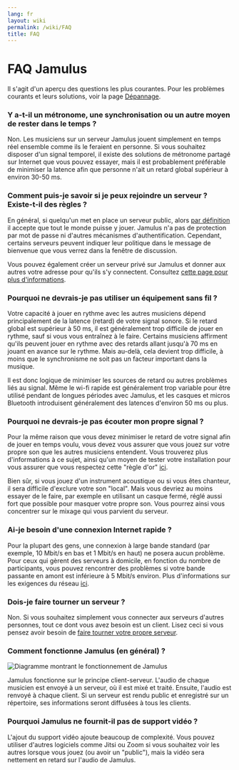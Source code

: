 ```yaml
---
lang: fr
layout: wiki
permalink: /wiki/FAQ
title: FAQ
---
```


# FAQ Jamulus

Il s'agit d'un aperçu des questions les plus courantes. Pour les problèmes courants et leurs solutions, voir la page [Dépannage](/wiki/Client-Troubleshooting).


### Y a-t-il un métronome, une synchronisation ou un autre moyen de rester dans le temps ?

Non. Les musiciens sur un serveur Jamulus jouent simplement en temps réel ensemble comme ils le feraient en personne. Si vous souhaitez disposer d'un signal temporel, il existe des solutions de métronome partagé sur Internet que vous pouvez essayer, mais il est probablement préférable de minimiser la latence afin que personne n'ait un retard global supérieur à environ 30-50 ms.

### Comment puis-je savoir si je peux rejoindre un serveur ? Existe-t-il des règles ?

En général, si quelqu'un met en place un serveur public, alors [par définition](/wiki/Choosing-a-Server-Type) il accepte que tout le monde puisse y jouer. Jamulus n'a pas de protection par mot de passe ni d'autres mécanismes d'authentification. Cependant, certains serveurs peuvent indiquer leur politique dans le message de bienvenue que vous verrez dans la fenêtre de discussion.

Vous pouvez également créer un serveur privé sur Jamulus et donner aux autres votre adresse pour qu'ils s'y connectent. Consultez [cette page pour plus d'informations](/wiki/Running-a-Server).

### Pourquoi ne devrais-je pas utiliser un équipement sans fil ?

Votre capacité à jouer en rythme avec les autres musiciens dépend principalement de la latence (retard) de votre signal sonore. Si le retard global est supérieur à 50 ms, il est généralement trop difficile de jouer en rythme, sauf si vous vous entraînez à le faire. Certains musiciens affirment qu'ils peuvent jouer en rythme avec des retards allant jusqu'à 70 ms en jouant en avance sur le rythme. Mais au-delà, cela devient trop difficile, à moins que le synchronisme ne soit pas un facteur important dans la musique.

Il est donc logique de minimiser les sources de retard ou autres problèmes liés au signal. Même le wi-fi rapide est généralement trop variable pour être utilisé pendant de longues périodes avec Jamulus, et les casques et micros Bluetooth introduisent généralement des latences d'environ 50 ms ou plus.

### Pourquoi ne devrais-je pas écouter mon propre signal ?

Pour la même raison que vous devez minimiser le retard de votre signal afin de jouer en temps voulu, vous devez vous assurer que vous jouez sur votre propre son que les autres musiciens entendent. Vous trouverez plus d'informations à ce sujet, ainsi qu'un moyen de tester votre installation pour vous assurer que vous respectez cette "règle d'or" [ici](/wiki/Client-Troubleshooting).

Bien sûr, si vous jouez d'un instrument acoustique ou si vous êtes chanteur, il sera difficile d'exclure votre son "local". Mais vous devriez au moins essayer de le faire, par exemple en utilisant un casque fermé, réglé aussi fort que possible pour masquer votre propre son. Vous pourrez ainsi vous concentrer sur le mixage qui vous parvient du serveur.

### Ai-je besoin d'une connexion Internet rapide ?

Pour la plupart des gens, une connexion à large bande standard (par exemple, 10 Mbit/s en bas et 1 Mbit/s en haut) ne posera aucun problème. Pour ceux qui gèrent des serveurs à domicile, en fonction du nombre de participants, vous pouvez rencontrer des problèmes si votre bande passante en amont est inférieure à 5 Mbit/s environ. Plus d'informations sur les exigences du réseau [ici](/wiki/Network-Requirements).

### Dois-je faire tourner un serveur ?

Non. Si vous souhaitez simplement vous connecter aux serveurs d'autres personnes, tout ce dont vous avez besoin est un client. Lisez ceci si vous pensez avoir besoin de [faire tourner votre propre serveur](/wiki/Running-a-Server).

### Comment fonctionne Jamulus (en général) ?

<img src="{{site.url}}assets/img/fr-screenshots/diagram-overview.png" loading="lazy" alt="Diagramme montrant le fonctionnement de Jamulus">


Jamulus fonctionne sur le principe client-serveur. L'audio de chaque musicien est envoyé à un serveur, où il est mixé et traité. Ensuite, l'audio est renvoyé à chaque client. Si un serveur est rendu public et enregistré sur un répertoire, ses informations seront diffusées à tous les clients.

### Pourquoi Jamulus ne fournit-il pas de support vidéo ?

L'ajout du support vidéo ajoute beaucoup de complexité. Vous pouvez utiliser d'autres logiciels comme Jitsi ou Zoom si vous souhaitez voir les autres lorsque vous jouez (ou avoir un "public"), mais la vidéo sera nettement en retard sur l'audio de Jamulus.
